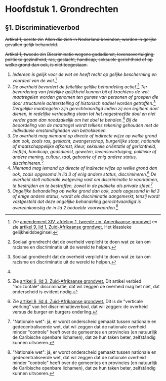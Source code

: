 # Hoofdstuk 1. Grondrechten
## §1. Discriminatieverbod
~~Artikel 1, eerste zin~~
~~Allen die zich in Nederland bevinden, worden in gelijke gevallen gelijk behandeld.~~

~~Artikel 1, tweede zin~~
~~Discriminatie wegens godsdienst, levensovertuiging, politieke gezindheid, ras, geslacht, handicap, seksuele gerichtheid of op welke grond dan ook, is niet toegestaan.~~

1. *Iedereen is gelijk voor de wet en heeft recht op gelijke bescherming en voordeel van de wet.*[^1]
2. *De overheid bevordert de feitelijke gelijke behandeling actief.*[^2]
   *Ter bevordering van feitelijke gelijkheid kunnen bij of krachtens de wet maatregelen worden genomen ten gunste van personen of groepen die door structurele achterstelling of historisch nadeel worden getroffen.*[^2]
   *Dergelijke maatregelen zijn gerechtvaardigd indien zij een legitiem doel dienen, in redelijke verhouding staan tot het nagestreefde doel en niet verder gaan dan noodzakelijk om het doel te behalen.*[^3]
   *Bij de beoordeling van de maatregel wordt telkens rekening gehouden met de individuele omstandigheden van betrokkenen.*
3. *De overheid mag niemand op directe of indirecte wijze op welke grond dan ook, zoals ras, geslacht, zwangerschap, burgerlijke staat, nationale of maatschappelijke afkomst, kleur, seksuele oriëntatie of gerichtheid, leeftijd, handicap, godsdienst, geweten, levensovertuiging, politieke of andere mening, cultuur, taal, geboorte of enig andere status, discrimineren.*[^4]
4. *Niemand mag iemand op directe of indirecte wijze op welke grond dan ook, zoals opgesomd in lid 3 of enig andere status, discrimineren.*[^5]
   *De overheid stelt nationale wetgeving vast om discriminatie te voorkómen, te bestrijden en te bestraffen, zowel in de publieke als private sfeer.*[^6]
5. *Ongelijke behandeling op welke grond dan ook, zoals opgesomd in lid 3 of enige andere status, wordt als discriminatie aangemerkt, tenzij wordt vastgesteld dat deze ongelijke behandeling gerechtvaardigd is overeenkomstig de in lid 2 bedoelde voorwaarden.*[^6]

[^1]: Zie [amendement XIV, afdeling 1, tweede zin, Amerikaanse grondwet](https://www.law.cornell.edu/constitution/amendmentxiv) en zie [artikel 9, lid 1, Zuid-Afrikaanse grondwet.](https://www.justice.gov.za/constitution/chp02.html) Het klassieke gelijkheidsbeginsel.
[^2]: Sociaal grondrecht dat de overheid verplicht te doen wat ze kan om racisme en discriminatie uit de wereld te helpen.
[^3]: 
[^2]: "Feitelijke gelijkheid" betekent de (on)gelijkheid die er in de praktijk is, bijv. de ongelijke salarissen tussen mannen en vrouwen. "Bij of krachtens de wet" betekent dat er wetten maar ook andere maatregelen genomen kunnen worden, zoals besluiten van een ministerie of provincie.
[^3]: Dat is hoe het EVRM "positieve discriminatie" noemt en rechtvaardigt.
[^4]: Zie [artikel 9, lid 3, Zuid-Afrikaanse grondwet.](https://www.justice.gov.za/constitution/chp02.html) Dit artikel verbied "horizontale" discriminatie, dat wil zeggen de overheid mag het niet, dat onderscheid is evident nodig.
[^5]: Zie [artikel 9, lid 4, Zuid-Afrikaanse grondwet.](https://www.justice.gov.za/constitution/chp02.html) Dit is de "verticale werking" van het discriminatieverbod, dat wil zeggen: de overheid versus de burger en burgers onderling.
[^6]: "Nationale wet": já, er wordt onderscheid gemaakt tussen nationale en gedecentraliseerde wet, dat wil zeggen dat de nationale overheid minder "controle" heeft over de gemeentes en provincies (en natuurlijk de Caribische openbare lichamen), dat ze hun taken beter, zelfstándig kunnen uitvoeren.
[^7]: Discriminatie door de overheid is verboden totdat de rechter zegt dat het mag vanwegen de "positieve werking".

